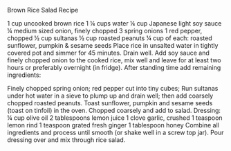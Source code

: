 ﻿Brown Rice Salad Recipe

1 cup uncooked brown rice 1 ¼ cups water ¼ cup Japanese light soy sauce ¼ medium
sized onion, finely chopped 3 spring onions 1 red pepper, chopped ½ cup sultanas
½ cup roasted peanuts ¼ cup of each: roasted sunflower, pumpkin & sesame seeds
Place rice in unsalted water in tightly covered pot and simmer for 45 minutes.
Drain well. Add soy sauce and finely chopped onion to the cooked rice, mix well
and leave for at least two hours or preferably overnight (in fridge). After
standing time add remaining ingredients:

Finely chopped spring onion; red pepper cut into tiny cubes; Run sultanas under
hot water in a sieve to plump up and drain well; then add coarsely chopped
roasted peanuts. Toast sunflower, pumpkin and sesame seeds (toast on tinfoil) in
the oven. Chopped coarsely and add to salad. Dressing: ¼ cup olive oil 2
tablespoons lemon juice 1 clove garlic, crushed 1 teaspoon lemon rind 1 teaspoon
grated fresh ginger 1 tablespoon honey Combine all ingredients and process until
smooth (or shake well in a screw top jar). Pour dressing over and mix through
rice salad.
